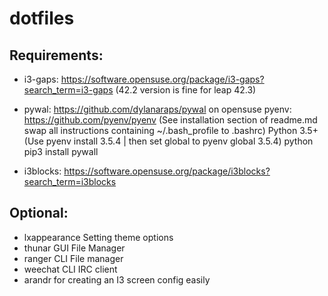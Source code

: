 # dotfiles

## Requirements:
* i3-gaps: https://software.opensuse.org/package/i3-gaps?search_term=i3-gaps (42.2 version is fine for leap 42.3)

* pywal: https://github.com/dylanaraps/pywal
on opensuse pyenv: https://github.com/pyenv/pyenv (See installation section of readme.md swap all instructions containing ~/.bash_profile to .bashrc)
Python 3.5+ (Use pyenv install 3.5.4 | then set global to pyenv global 3.5.4)
python pip3 install pywall

* i3blocks: https://software.opensuse.org/package/i3blocks?search_term=i3blocks

## Optional:
* lxappearance Setting theme options
* thunar GUI File Manager
* ranger CLI File manager
* weechat CLI IRC client
* arandr for creating an I3 screen config easily



